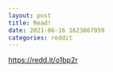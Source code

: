 ```yaml
--- 
layout: post 
title: Read! 
date: 2021-06-16 1623867959 
categories: reddit 
--- 
```

https://redd.it/o1bp2r